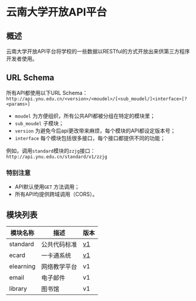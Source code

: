 # 云南大学开放API平台

## 概述
云南大学开放API平台将学校的一些数据以RESTful的方式开放出来供第三方程序开发者使用。

## URL Schema
所有API都使用以下URL Schema：
`http://api.ynu.edu.cn/<version>/<moudel>/[<sub_moudel/]<interface>[?<params>]`

- `moudel` 为方便组织，所有公共API都被分组在特定的模块里；
- `sub_moudel` 子模块；
- `version` 为避免今后api更改带来麻烦，每个模块的API都设定版本号；
- `interface` 每个模块包括很多接口，每个接口都提供不同的功能；

例如，调用`standard`模块的`zzjg`接口：
`http://api.ynu.edu.cn/standard/v1/zzjg`

### 特别注意
- API默认使用`GET` 方法调用；
- 所有API均提供跨域调用（CORS）。

## 模块列表

| 模块名称 | 描述 | 版本 |
| --- | --- | --- |
| standard | 公共代码标准 | [v1](./standard-v1.md) |
| ecard | 一卡通系统 | [v1](./ecard-v1.md) |
| elearning | 网络教学平台 | v1 |
| email | 电子邮件 | v1 |
| library | 图书馆 | v1 |



